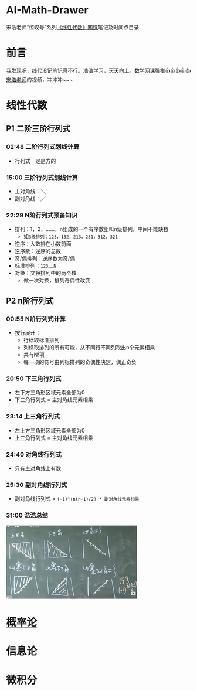 # AI-Math-Drawer
宋浩老师“惊叹号”系列[《线性代数》网课](https://www.bilibili.com/video/av29971113)笔记及时间点目录

# 前言
我发现吧，线代没记笔记真不行。浩浩学习，天天向上。数学网课强推[👍👍👍👍👍宋浩老师](https://space.bilibili.com/66607740)的视频，冲冲冲~~~

# 线性代数
## P1 二阶三阶行列式
### 02:48 二阶行列式划线计算
- 行列式一定是方的
### 15:00 三阶行列式划线计算
- 主对角线：╲
- 副对角线：╱
### 22:29 N阶行列式预备知识
- 排列：1，2，……，n组成的一个有序数组叫n级排列，中间不能缺数
  - 如`3级排列：123，132，213，231，312，321`
- 逆序：大数排在小数前面
- 逆序数：逆序的总数
- 奇/偶排列：逆序数为奇/偶
- 标准排列：`123……N`
- 对换：交换排列中的两个数
  - 做一次对换，排列奇偶性改变
## P2 n阶行列式
### 00:55 N阶行列式计算
- 按行展开：
  - 行标取标准排列
  - 列标取排列的所有可能，从不同行不同列取出n个元素相乘
  - 共有N!项
  - 每一项的符号由列标排列的奇偶性决定，偶正奇负
### 20:50 下三角行列式
- 左下方三角形区域元素全部为0
- 下三角行列式 = 主对角线元素相乘
### 23:14 上三角行列式
- 左上方三角形区域元素全部为0
- 上三角行列式 = 主对角线元素相乘
### 24:40 对角线行列式
- 只有主对角线上有数
### 25:30 副对角线行列式
- 副对角线行列式 = `(-1)^(n(n-1)/2) * 副对角线元素相乘`
### 31:00 浩浩总结
![](三角行列式.jpg)

# [概率论](https://www.bilibili.com/video/av66766657)

# 信息论

# 微积分
